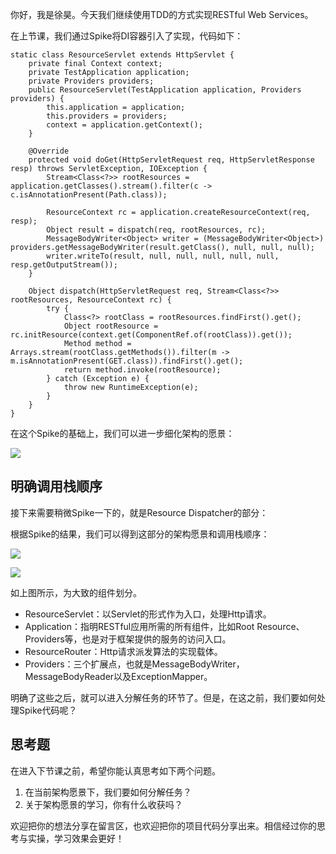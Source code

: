 你好，我是徐昊。今天我们继续使用TDD的方式实现RESTful Web Services。

在上节课，我们通过Spike将DI容器引入了实现，代码如下：

```
static class ResourceServlet extends HttpServlet {
    private final Context context;
    private TestApplication application;
    private Providers providers;
    public ResourceServlet(TestApplication application, Providers providers) {
        this.application = application;
        this.providers = providers;
        context = application.getContext();
    }

    @Override
    protected void doGet(HttpServletRequest req, HttpServletResponse resp) throws ServletException, IOException {
        Stream<Class<?>> rootResources = application.getClasses().stream().filter(c -> c.isAnnotationPresent(Path.class));

        ResourceContext rc = application.createResourceContext(req, resp);
        Object result = dispatch(req, rootResources, rc);
        MessageBodyWriter<Object> writer = (MessageBodyWriter<Object>) providers.getMessageBodyWriter(result.getClass(), null, null, null);
        writer.writeTo(result, null, null, null, null, null, resp.getOutputStream());
    }

    Object dispatch(HttpServletRequest req, Stream<Class<?>> rootResources, ResourceContext rc) {
        try {
            Class<?> rootClass = rootResources.findFirst().get();
            Object rootResource = rc.initResource(context.get(ComponentRef.of(rootClass)).get());
            Method method = Arrays.stream(rootClass.getMethods()).filter(m -> m.isAnnotationPresent(GET.class)).findFirst().get();
            return method.invoke(rootResource);
        } catch (Exception e) {
            throw new RuntimeException(e);
        }
    }
}

```

在这个Spike的基础上，我们可以进一步细化架构的愿景：

![](https://static001.geekbang.org/resource/image/c4/4b/c4yyfbbe0e0361571e7352f4eefc474b.jpg?wh=2284x1285)

## 明确调用栈顺序

接下来需要稍微Spike一下的，就是Resource Dispatcher的部分：

根据Spike的结果，我们可以得到这部分的架构愿景和调用栈顺序：

![](https://static001.geekbang.org/resource/image/69/f9/69187acce0858b870364248b0f5f99f9.jpg?wh=2284x1285)

![](https://static001.geekbang.org/resource/image/10/a1/102dee363b2a45734c24ee4ef20c39a1.jpg?wh=2284x1285)

如上图所示，为大致的组件划分。

- ResourceServlet：以Servlet的形式作为入口，处理Http请求。
- Application：指明RESTful应用所需的所有组件，比如Root Resource、Providers等，也是对于框架提供的服务的访问入口。
- ResourceRouter：Http请求派发算法的实现载体。
- Providers：三个扩展点，也就是MessageBodyWriter，MessageBodyReader以及ExceptionMapper。

明确了这些之后，就可以进入分解任务的环节了。但是，在这之前，我们要如何处理Spike代码呢？

## 思考题

在进入下节课之前，希望你能认真思考如下两个问题。

1. 在当前架构愿景下，我们要如何分解任务？
2. 关于架构愿景的学习，你有什么收获吗？

欢迎把你的想法分享在留言区，也欢迎把你的项目代码分享出来。相信经过你的思考与实操，学习效果会更好！